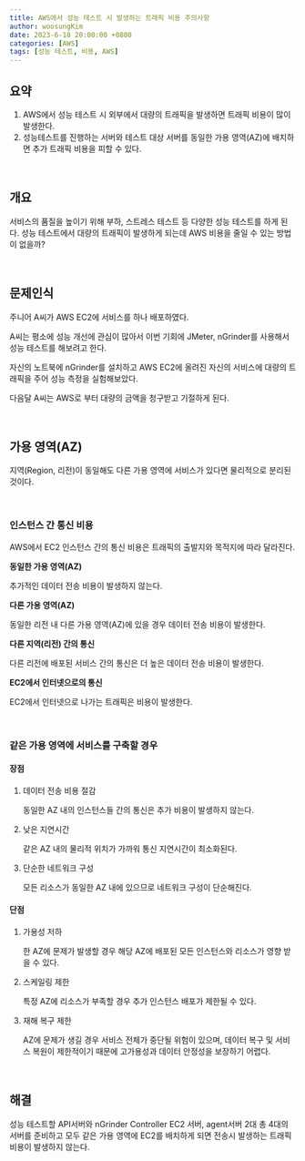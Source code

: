 ```yaml
---
title: AWS에서 성능 테스트 시 발생하는 트래픽 비용 주의사항
author: woosungKim
date: 2023-6-18 20:00:00 +0800
categories: [AWS]
tags: [성능 테스트, 비용, AWS]
---
```


## 요약

1. AWS에서 성능 테스트 시 외부에서 대량의 트래픽을 발생하면 트래픽 비용이 많이 발생한다.
2. 성능테스트를 진행하는 서버와 테스트 대상 서버를 동일한 가용 영역(AZ)에 배치하면 추가 트래픽 비용을 피할 수 있다.

<br>

## 개요

서비스의 품질을 높이기 위해 부하, 스트레스 테스트 등 다양한 성능 테스트를 하게 된다. 성능 테스트에서 대량의 트래픽이 발생하게 되는데 AWS 비용을 줄일 수 있는 방법이 없을까?

<br>

## 문제인식

주니어 A씨가 AWS EC2에 서비스를 하나 배포하였다. 

A씨는 평소에 성능 개선에 관심이 많아서 이번 기회에 JMeter,  nGrinder를 사용해서 성능 테스트를 해보려고 한다.  

자신의 노트북에 nGrinder를 설치하고 AWS EC2에 올려진 자신의 서비스에 대량의 트래픽을 주어 성능 측정을 실험해보았다.  

다음달 A씨는 AWS로 부터 대량의 금액을 청구받고 기절하게 된다.

<br>

## 가용 영역(AZ)

지역(Region, 리전)이 동일해도 다른 가용 영역에 서비스가 있다면 물리적으로 분리된 것이다.

<br>

### 인스턴스 간 통신 비용

AWS에서 EC2 인스턴스 간의 통신 비용은 트래픽의 출발지와 목적지에 따라 달라진다.

**동일한 가용 영역(AZ)**

추가적인 데이터 전송 비용이 발생하지 않는다.   

**다른 가용 영역(AZ)**

동일한 리전 내 다른 가용 영역(AZ)에 있을 경우 데이터 전송 비용이 발생한다.    

**다른 지역(리전) 간의 통신**

다른 리전에 배포된 서비스 간의 통신은 더 높은 데이터 전송 비용이 발생한다.  

**EC2에서 인터넷으로의 통신**

EC2에서 인터넷으로 나가는 트래픽은 비용이 발생한다.   

<br>

### 같은 가용 영역에 서비스를 구축할 경우

#### 장점

1. 데이터 전송 비용 절감  
  
      동일한 AZ 내의 인스턴스들 간의 통신은 추가 비용이 발생하지 않는다.

2. 낮은 지연시간  
  
      같은 AZ 내의 물리적 위치가 가까워 통신 지연시간이 최소화된다.

3. 단순한 네트워크 구성  
      
      모든 리소스가 동일한 AZ 내에 있으므로 네트워크 구성이 단순해진다.

#### 단점

1. 가용성 저하

      한 AZ에 문제가 발생할 경우 해당 AZ에 배포된 모든 인스턴스와 리소스가 영향 받을 수 있다.
    
2. 스케일링 제한
      
      특정 AZ에 리소스가 부족할 경우 추가 인스턴스 배포가 제한될 수 있다. 

3. 재해 복구 제한

      AZ에 문제가 생길 경우 서비스 전체가 중단될 위험이 있으며, 데이터 복구 및 서비스 복원이 제한적이기 때문에 고가용성과 데이터 안정성을 보장하기 어렵다.

<br>

## 해결

성능 테스트할 API서버와 nGrinder Controller EC2 서버, agent서버 2대 총 4대의 서버를 준비하고 모두 같은 가용 영역에 EC2를 배치하게 되면 전송시 발생하는 트래픽 비용이 발생하지 않는다.

